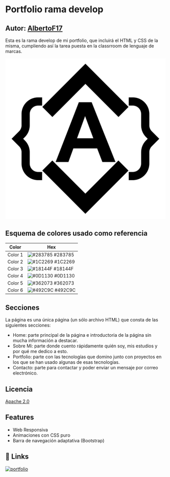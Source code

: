 # Portfolio rama develop
## Autor: [AlbertoF17](https://www.github.com/albertof17)
Esta es la rama develop de mi portfolio, que incluirá el HTML y CSS de la misma, cumpliendo así la tarea puesta en la classrroom de lenguaje de marcas.


![Icono](https://raw.githubusercontent.com/AlbertoF17/Portfolio/develop/AlbertoFernandezGomez_Portfolio/media/img/icono.png)

## Esquema de colores usado como referencia

| Color             | Hex                                                                |
| ----------------- | ------------------------------------------------------------------ |
| Color 1 | ![#283785](https://via.placeholder.com/10/283785?text=+) #283785 |
| Color 2 | ![#1C2269](https://via.placeholder.com/10/1C2269?text=+) #1C2269 |
| Color 3 | ![#18144F](https://via.placeholder.com/10/18144F?text=+) #18144F |
| Color 4 | ![#0D1130](https://via.placeholder.com/10/0D1130?text=+) #0D1130 |
| Color 5 | ![#362073](https://via.placeholder.com/10/362073?text=+) #362073 |
| Color 6 | ![#492C9C](https://via.placeholder.com/10/492C9C?text=+) #492C9C |


## Secciones
La página es una única página (un sólo archivo HTML) que consta de las siguientes secciones:
- Home: parte principal de la página e introductoria de la página sin mucha información a destacar.
- Sobre Mi: parte donde cuento rápidamente quién soy, mis estudios y por qué me dedico a esto.
- Portfolio: parte con las tecnologías que domino junto con proyectos en los que se han usado algunas de esas tecnologías.
- Contacto: parte para contactar y poder enviar un mensaje por correo electrónico.


## Licencia

[Apache 2.0](https://www.apache.org/licenses/LICENSE-2.0)


## Features

- Web Responsiva
- Animaciones con CSS puro
- Barra de navegación adaptativa (Bootstrap)


## 🔗 Links
[![portfolio](https://img.shields.io/badge/link_al_portfolio-000?style=for-the-badge&logo=github&logoColor=white)](https://albertof17.github.io/Portfolio/AlbertoFernandezGomez_Portfolio)
